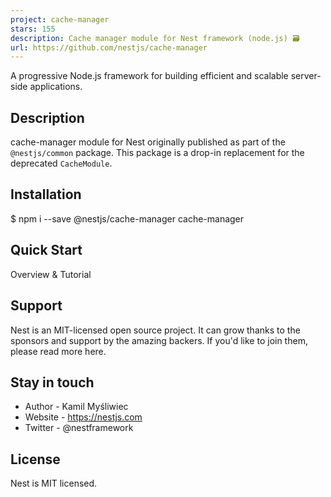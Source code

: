 ```yaml
---
project: cache-manager
stars: 155
description: Cache manager module for Nest framework (node.js) 🗃
url: https://github.com/nestjs/cache-manager
---
```


A progressive Node.js framework for building efficient and scalable server-side applications.

Description
-----------

cache-manager module for Nest originally published as part of the `@nestjs/common` package. This package is a drop-in replacement for the deprecated `CacheModule`.

Installation
------------

$ npm i --save @nestjs/cache-manager cache-manager

Quick Start
-----------

Overview & Tutorial

Support
-------

Nest is an MIT-licensed open source project. It can grow thanks to the sponsors and support by the amazing backers. If you'd like to join them, please read more here.

Stay in touch
-------------

-   Author - Kamil Myśliwiec
-   Website - https://nestjs.com
-   Twitter - @nestframework

License
-------

Nest is MIT licensed.
